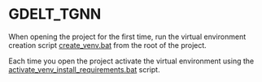 # GDELT_TGNN

When opening the project for the first time, run the virtual environment creation script [create_venv.bat](create_venv.bat) from the root of the project.

Each time you open the project activate the virtual environment using the [activate_venv_install_requirements.bat](activate_venv_install_requirements.bat) script.